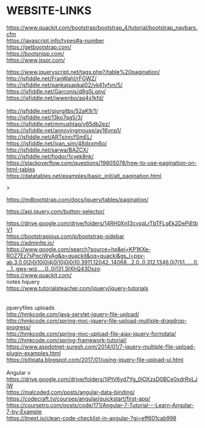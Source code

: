 # WEBSITE-LINKS
https://www.quackit.com/bootstrap/bootstrap_4/tutorial/bootstrap_navbars.cfm  <br>
https://javascript.info/types#a-number  <br>
https://getbootstrap.com/  <br>
https://bootsnipp.com/  <br>
https://www.jssor.com/  <br>
<!--
Jquery  -->
https://www.jqueryscript.net/tags.php?/table%20pagination/ <br>
http://jsfiddle.net/FranWahl/rFGWZ/   <br>
http://jsfiddle.net/pankajsapkal02/vk41yfvn/5/   <br>
https://jsfiddle.net/Garconis/d8g5Lgpy/   <br>
https://jsfiddle.net/iwwenbo/aq4s1kfd/  <br>  
http://jsfiddle.net/giorgitbs/52aK9/1/   <br>
http://jsfiddle.net/13ko7qg5/3/  <br>
https://jsfiddle.net/mmushtaq/v65db2ez/  <br>
https://jsfiddle.net/annoyingmouse/ay16vnp1/  <br>
http://jsfiddle.net/ARTsinn/fSmEL/  <br>
https://jsfiddle.net/ivan_sim/48dxxm6o/  <br>
http://jsfiddle.net/sarwa/BAZCX/  <br>
http://jsfiddle.net/fiodor/1cyek8nk/  <br>
https://stackoverflow.com/questions/19605078/how-to-use-pagination-on-html-tables  <br>
https://datatables.net/examples/basic_init/alt_pagination.html  <br>
<!--bootstap pagination and table 
-->>

https://mdbootstrap.com/docs/jquery/tables/pagination/  <br>

https://api.jquery.com/button-selector/  <br>

https://drive.google.com/drive/folders/14RH0Xn13cvsqLrTbTFLgEk2DePiEtbV1  <br>
https://bootstrapious.com/p/bootstrap-sidebar  <br>
https://adminlte.io/  <br>
https://www.google.com/search?source=hp&ei=KP1KXe-ROZ7Ez7sPqciWyAg&q=quackit&oq=quacki&gs_l=psy-ab.3.0.0l2j0i10j0l4j0i10j0j0i10.3911.12042..14068...2.0..0.312.1346.0j7j1j1......0....1..gws-wiz.....0..0i131.SIXhQ43Dszo <br>
https://www.quackit.com/  <br>notes hquery<br>
https://www.tutorialsteacher.com/jquery/jquery-tutorials <br>
<br>
<br>
jqueryfiles uploads <br>
http://hmkcode.com/java-servlet-jquery-file-upload/  <br>
http://hmkcode.com/spring-mvc-jquery-file-upload-multiple-dragdrop-progress/ <br>
http://hmkcode.com/spring-mvc-upload-file-ajax-jquery-formdata/ <br>
http://hmkcode.com/spring-framework-tutorial/ <br>
https://www.aspdotnet-suresh.com/2014/01/7-jquery-multiple-file-upload-plugin-examples.html <br>
https://pitipata.blogspot.com/2017/01/using-jquery-file-upload-ui.html <br>
<br>Angular v<br>
https://drive.google.com/drive/folders/1jPtV6yd7Yg_0jOXzsD0BCe0xdrRvLJlW <br>
https://malcoded.com/posts/angular-data-binding/ <br>
https://codecraft.tv/courses/angular/quickstart/first-app/<br>
https://coursetro.com/posts/code/171/Angular-7-Tutorial---Learn-Angular-7-by-Example<br>
https://itnext.io/clean-code-checklist-in-angular-?gi=eff601cab998
